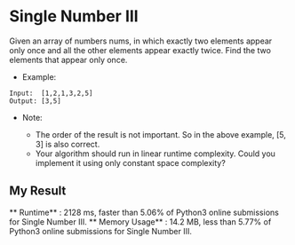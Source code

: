 # Single Number III

Given an array of numbers nums, in which exactly two elements appear only once and all the other elements appear exactly twice. Find the two elements that appear only once.

- Example:

```
Input:  [1,2,1,3,2,5]
Output: [3,5]
```

- Note:

  - The order of the result is not important. So in the above example, [5, 3] is also correct.
  - Your algorithm should run in linear runtime complexity. Could you implement it using only constant space complexity?


## My Result

** Runtime** : 2128 ms, faster than 5.06% of Python3 online submissions for Single Number III.
** Memory Usage** : 14.2 MB, less than 5.77% of Python3 online submissions for Single Number III.
